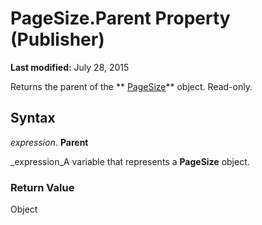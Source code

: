 
# PageSize.Parent Property (Publisher)

 **Last modified:** July 28, 2015

Returns the parent of the  ** [PageSize](f31b08cc-2c76-e2d6-d1ae-6dcf2ac5824c.md)** object. Read-only.

## Syntax

 _expression_. **Parent**

 _expression_A variable that represents a  **PageSize** object.


### Return Value

Object

